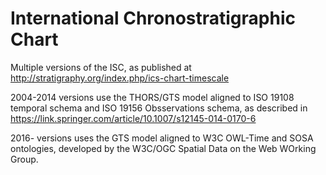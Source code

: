 # International Chronostratigraphic Chart

Multiple versions of the ISC, as published at http://stratigraphy.org/index.php/ics-chart-timescale 

2004-2014 versions use the THORS/GTS model aligned to ISO 19108 temporal schema and ISO 19156 Obsservations schema, as described in https://link.springer.com/article/10.1007/s12145-014-0170-6 

2016- versions uses the GTS model aligned to W3C OWL-Time and SOSA ontologies, developed by the W3C/OGC Spatial Data on the Web WOrking Group. 

